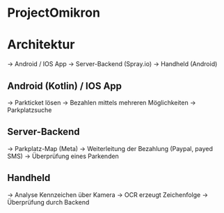 # ProjectOmikron

# Architektur
 -> Android / IOS App
 -> Server-Backend (Spray.io)
 -> Handheld (Android)
 
## Android (Kotlin) / IOS App
 -> Parkticket lösen
 -> Bezahlen mittels mehreren Möglichkeiten
 -> Parkplatzsuche
 
## Server-Backend
 -> Parkplatz-Map (Meta)
 -> Weiterleitung der Bezahlung (Paypal, payed SMS)
 -> Überprüfung eines Parkenden
 
## Handheld 
 -> Analyse Kennzeichen über Kamera
 -> OCR erzeugt Zeichenfolge
 -> Überprüfung durch Backend
